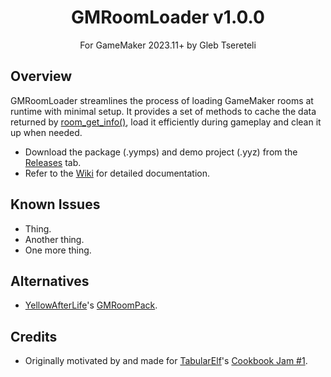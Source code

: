 <h1 align="center">GMRoomLoader v1.0.0</h1>
<p align="center">For GameMaker 2023.11+ by Gleb Tsereteli</p>

## Overview
GMRoomLoader streamlines the process of loading GameMaker rooms at runtime with minimal setup. It provides a set of methods to cache the data returned by [room_get_info()](https://manual.gamemaker.io/monthly/en/GameMaker_Language/GML_Reference/Asset_Management/Rooms/room_get_info.htm), load it efficiently during gameplay and clean it up when needed.
* Download the package (.yymps) and demo project (.yyz) from the [Releases](https://github.com/glebtsereteli/GMRoomLoader/releases) tab.
* Refer to the [Wiki](https://youtu.be/hvL1339luv0?si=V5h979LwTKAaKErY) for detailed documentation.

## Known Issues
- Thing.
- Another thing.
- One more thing.

## Alternatives
- [YellowAfterLife](https://github.com/YellowAfterlife)'s [GMRoomPack](https://yellowafterlife.itch.io/gmroompack).

## Credits
- Originally motivated by and made for [TabularElf](https://github.com/tabularelf)'s [Cookbook Jam #1](https://itch.io/jam/cookbook-jam-1).

